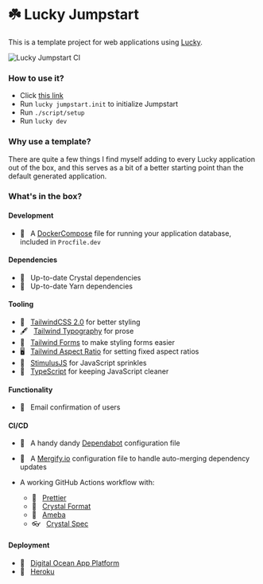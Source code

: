 # ☘️ Lucky Jumpstart

This is a template project for web applications using [Lucky](https://luckyframework.org).

![Lucky Jumpstart CI](https://github.com/stephendolan/lucky_jumpstart/workflows/Lucky%20Jumpstart%20CI/badge.svg)

### How to use it?

- Click [this link](https://github.com/stephendolan/lucky_jumpstart/generate)
- Run `lucky jumpstart.init` to initialize Jumpstart
- Run `./script/setup`
- Run `lucky dev`

### Why use a template?

There are quite a few things I find myself adding to every Lucky application out of the box, and this serves as a bit of a better starting point than the default generated application.

### What's in the box?

#### Development

- 🐳 &nbsp; A [DockerCompose](https://docs.docker.com/compose/) file for running your application database, included in `Procfile.dev`

#### Dependencies

- 💎 &nbsp; Up-to-date Crystal dependencies
- 🧶 &nbsp; Up-to-date Yarn dependencies

#### Tooling

- 💨 &nbsp; [TailwindCSS 2.0](https://tailwindcss.com) for better styling
- 🖋 &nbsp; [Tailwind Typography](https://tailwindcss.com/docs/typography-plugin) for prose
- 📝 &nbsp; [Tailwind Forms](https://github.com/tailwindlabs/tailwindcss-forms) to make styling forms easier
- 🖥 &nbsp; [Tailwind Aspect Ratio](https://github.com/tailwindlabs/tailwindcss-aspect-ratio) for setting fixed aspect ratios
- 🎉 &nbsp; [StimulusJS](https://stimulusjs.org) for JavaScript sprinkles
- 🚀 &nbsp; [TypeScript](https://typescript.org) for keeping JavaScript cleaner

#### Functionality

- 📧 &nbsp; Email confirmation of users

#### CI/CD

- 🤖 &nbsp; A handy dandy [Dependabot](https://dependabot.com/) configuration file

- 🔀 &nbsp; A [Mergify.io](https://mergify.io) configuration file to handle auto-merging dependency updates

- A working GitHub Actions workflow with:

  - 💃 &nbsp; [Prettier](https://prettier.io/)
  - 💎 &nbsp; [Crystal Format](https://crystal-lang.org/reference/using_the_compiler/#crystal-tool-format)
  - 🦠 &nbsp; [Ameba](https://github.com/crystal-ameba/ameba)
  - 👓 &nbsp; [Crystal Spec](https://crystal-lang.org/api/latest/Spec.html)

#### Deployment

- 🌊 &nbsp; [Digital Ocean App Platform](https://www.digitalocean.com/docs/app-platform)
- 👾 &nbsp; [Heroku](https://luckyframework.org/guides/deploying/heroku)
